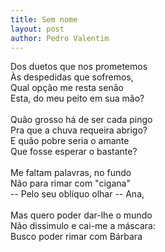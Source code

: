 ```yaml
---
title: Sem nome
layout: post
author: Pedro Valentim
---
```


Dos duetos que nos prometemos  
Às despedidas que sofremos,  
Qual opção me resta senão  
Esta, do meu peito em sua mão?  
<br>
Quão grosso há de ser cada pingo  
Pra que a chuva requeira abrigo?  
E quão pobre seria o amante  
Que fosse esperar o bastante?  
<br>
Me faltam palavras, no fundo  
Não para rimar com "cigana"  
-- Pelo seu oblíquo olhar -- Ana,  
<br>
Mas quero poder dar-lhe o mundo  
Não dissimulo e cai-me a máscara:  
Busco poder rimar com Bárbara